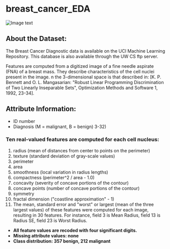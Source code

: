 # breast_cancer_EDA

![Image text](https://camo.githubusercontent.com/d9cdf50f50321eecb31dc14606132b5889c4b3d1fdb2b04225a89315046da60f/68747470733a2f2f73746f726167652e676f6f676c65617069732e636f6d2f6b6167676c652d64617461736574732d696d616765732f3138302f3338342f33646132353130353831663964336239303233303766663864303666653332372f646174617365742d636f7665722e6a7067)

## About the Dataset:
The Breast Cancer Diagnostic data is available on the UCI Machine Learning Repository. This database is also available through the UW CS ftp server.

Features are computed from a digitized image of a fine needle aspirate (FNA) of a breast mass. They describe characteristics of the cell nuclei present in the image. n the 3-dimensional space is that described in: [K. P. Bennett and O. L. Mangasarian: "Robust Linear Programming Discrimination of Two Linearly Inseparable Sets", Optimization Methods and Software 1, 1992, 23-34].

## Attribute Information:

* ID number
* Diagnosis (M = malignant, B = benign) 3-32)

### Ten real-valued features are computed for each cell nucleus:

1. radius (mean of distances from center to points on the perimeter)
2. texture (standard deviation of gray-scale values)
3. perimeter
4. area
5. smoothness (local variation in radius lengths)
6. compactness (perimeter^2 / area - 1.0)
7. concavity (severity of concave portions of the contour)
8. concave points (number of concave portions of the contour)
9. symmetry
10. fractal dimension ("coastline approximation" - 1)
11. The mean, standard error and "worst" or largest (mean of the three largest values) of these features were computed for each image, resulting in 30 features. For instance, field 3 is Mean Radius, field 13 is Radius SE, field 23 is Worst Radius.

* **All feature values are recoded with four significant digits.**
* **Missing attribute values: none**
* **Class distribution: 357 benign, 212 malignant**
